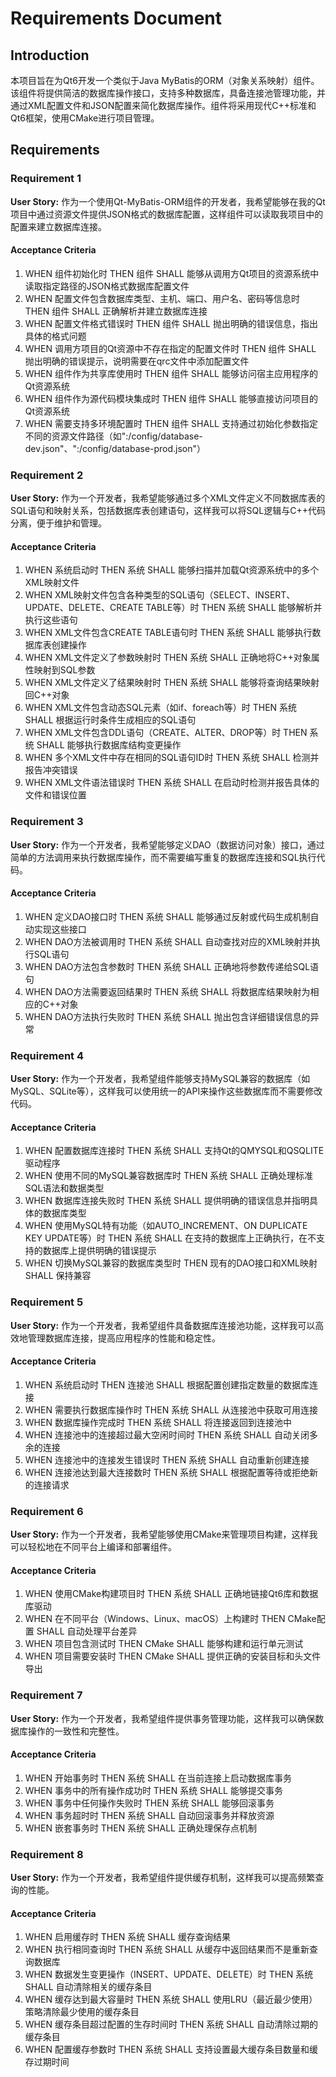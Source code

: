 # Requirements Document

## Introduction

本项目旨在为Qt6开发一个类似于Java MyBatis的ORM（对象关系映射）组件。该组件将提供简洁的数据库操作接口，支持多种数据库，具备连接池管理功能，并通过XML配置文件和JSON配置来简化数据库操作。组件将采用现代C++标准和Qt6框架，使用CMake进行项目管理。

## Requirements

### Requirement 1

**User Story:** 作为一个使用Qt-MyBatis-ORM组件的开发者，我希望能够在我的Qt项目中通过资源文件提供JSON格式的数据库配置，这样组件可以读取我项目中的配置来建立数据库连接。

#### Acceptance Criteria

1. WHEN 组件初始化时 THEN 组件 SHALL 能够从调用方Qt项目的资源系统中读取指定路径的JSON格式数据库配置文件
2. WHEN 配置文件包含数据库类型、主机、端口、用户名、密码等信息时 THEN 组件 SHALL 正确解析并建立数据库连接
3. WHEN 配置文件格式错误时 THEN 组件 SHALL 抛出明确的错误信息，指出具体的格式问题
4. WHEN 调用方项目的Qt资源中不存在指定的配置文件时 THEN 组件 SHALL 抛出明确的错误提示，说明需要在qrc文件中添加配置文件
5. WHEN 组件作为共享库使用时 THEN 组件 SHALL 能够访问宿主应用程序的Qt资源系统
6. WHEN 组件作为源代码模块集成时 THEN 组件 SHALL 能够直接访问项目的Qt资源系统
7. WHEN 需要支持多环境配置时 THEN 组件 SHALL 支持通过初始化参数指定不同的资源文件路径（如":/config/database-dev.json"、":/config/database-prod.json"）

### Requirement 2

**User Story:** 作为一个开发者，我希望能够通过多个XML文件定义不同数据库表的SQL语句和映射关系，包括数据库表创建语句，这样我可以将SQL逻辑与C++代码分离，便于维护和管理。

#### Acceptance Criteria

1. WHEN 系统启动时 THEN 系统 SHALL 能够扫描并加载Qt资源系统中的多个XML映射文件
2. WHEN XML映射文件包含各种类型的SQL语句（SELECT、INSERT、UPDATE、DELETE、CREATE TABLE等）时 THEN 系统 SHALL 能够解析并执行这些语句
3. WHEN XML文件包含CREATE TABLE语句时 THEN 系统 SHALL 能够执行数据库表创建操作
4. WHEN XML文件定义了参数映射时 THEN 系统 SHALL 正确地将C++对象属性映射到SQL参数
5. WHEN XML文件定义了结果映射时 THEN 系统 SHALL 能够将查询结果映射回C++对象
6. WHEN XML文件包含动态SQL元素（如if、foreach等）时 THEN 系统 SHALL 根据运行时条件生成相应的SQL语句
7. WHEN XML文件包含DDL语句（CREATE、ALTER、DROP等）时 THEN 系统 SHALL 能够执行数据库结构变更操作
8. WHEN 多个XML文件中存在相同的SQL语句ID时 THEN 系统 SHALL 检测并报告冲突错误
9. WHEN XML文件语法错误时 THEN 系统 SHALL 在启动时检测并报告具体的文件和错误位置

### Requirement 3

**User Story:** 作为一个开发者，我希望能够定义DAO（数据访问对象）接口，通过简单的方法调用来执行数据库操作，而不需要编写重复的数据库连接和SQL执行代码。

#### Acceptance Criteria

1. WHEN 定义DAO接口时 THEN 系统 SHALL 能够通过反射或代码生成机制自动实现这些接口
2. WHEN DAO方法被调用时 THEN 系统 SHALL 自动查找对应的XML映射并执行SQL语句
3. WHEN DAO方法包含参数时 THEN 系统 SHALL 正确地将参数传递给SQL语句
4. WHEN DAO方法需要返回结果时 THEN 系统 SHALL 将数据库结果映射为相应的C++对象
5. WHEN DAO方法执行失败时 THEN 系统 SHALL 抛出包含详细错误信息的异常

### Requirement 4

**User Story:** 作为一个开发者，我希望组件能够支持MySQL兼容的数据库（如MySQL、SQLite等），这样我可以使用统一的API来操作这些数据库而不需要修改代码。

#### Acceptance Criteria

1. WHEN 配置数据库连接时 THEN 系统 SHALL 支持Qt的QMYSQL和QSQLITE驱动程序
2. WHEN 使用不同的MySQL兼容数据库时 THEN 系统 SHALL 正确处理标准SQL语法和数据类型
3. WHEN 数据库连接失败时 THEN 系统 SHALL 提供明确的错误信息并指明具体的数据库类型
4. WHEN 使用MySQL特有功能（如AUTO_INCREMENT、ON DUPLICATE KEY UPDATE等）时 THEN 系统 SHALL 在支持的数据库上正确执行，在不支持的数据库上提供明确的错误提示
5. WHEN 切换MySQL兼容的数据库类型时 THEN 现有的DAO接口和XML映射 SHALL 保持兼容

### Requirement 5

**User Story:** 作为一个开发者，我希望组件具备数据库连接池功能，这样我可以高效地管理数据库连接，提高应用程序的性能和稳定性。

#### Acceptance Criteria

1. WHEN 系统启动时 THEN 连接池 SHALL 根据配置创建指定数量的数据库连接
2. WHEN 需要执行数据库操作时 THEN 系统 SHALL 从连接池中获取可用连接
3. WHEN 数据库操作完成时 THEN 系统 SHALL 将连接返回到连接池中
4. WHEN 连接池中的连接超过最大空闲时间时 THEN 系统 SHALL 自动关闭多余的连接
5. WHEN 连接池中的连接发生错误时 THEN 系统 SHALL 自动重新创建连接
6. WHEN 连接池达到最大连接数时 THEN 系统 SHALL 根据配置等待或拒绝新的连接请求

### Requirement 6

**User Story:** 作为一个开发者，我希望能够使用CMake来管理项目构建，这样我可以轻松地在不同平台上编译和部署组件。

#### Acceptance Criteria

1. WHEN 使用CMake构建项目时 THEN 系统 SHALL 正确地链接Qt6库和数据库驱动
2. WHEN 在不同平台（Windows、Linux、macOS）上构建时 THEN CMake配置 SHALL 自动处理平台差异
3. WHEN 项目包含测试时 THEN CMake SHALL 能够构建和运行单元测试
4. WHEN 项目需要安装时 THEN CMake SHALL 提供正确的安装目标和头文件导出

### Requirement 7

**User Story:** 作为一个开发者，我希望组件提供事务管理功能，这样我可以确保数据库操作的一致性和完整性。

#### Acceptance Criteria

1. WHEN 开始事务时 THEN 系统 SHALL 在当前连接上启动数据库事务
2. WHEN 事务中的所有操作成功时 THEN 系统 SHALL 能够提交事务
3. WHEN 事务中任何操作失败时 THEN 系统 SHALL 能够回滚事务
4. WHEN 事务超时时 THEN 系统 SHALL 自动回滚事务并释放资源
5. WHEN 嵌套事务时 THEN 系统 SHALL 正确处理保存点机制

### Requirement 8

**User Story:** 作为一个开发者，我希望组件提供缓存机制，这样我可以提高频繁查询的性能。

#### Acceptance Criteria

1. WHEN 启用缓存时 THEN 系统 SHALL 缓存查询结果
2. WHEN 执行相同查询时 THEN 系统 SHALL 从缓存中返回结果而不是重新查询数据库
3. WHEN 数据发生变更操作（INSERT、UPDATE、DELETE）时 THEN 系统 SHALL 自动清除相关的缓存条目
4. WHEN 缓存达到最大容量时 THEN 系统 SHALL 使用LRU（最近最少使用）策略清除最少使用的缓存条目
5. WHEN 缓存条目超过配置的生存时间时 THEN 系统 SHALL 自动清除过期的缓存条目
6. WHEN 配置缓存参数时 THEN 系统 SHALL 支持设置最大缓存条目数量和缓存过期时间